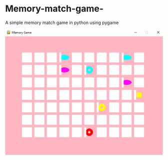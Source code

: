 # Memory-match-game-
A simple memory match game in python using pygame 

<img src ="Memory game.png">
